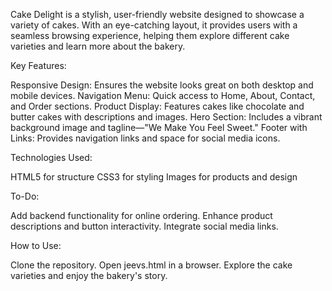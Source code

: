 Cake Delight is a stylish, user-friendly website designed to showcase a variety of cakes. With an eye-catching layout, it provides users with a seamless browsing experience, helping them explore different cake varieties and learn more about the bakery.

Key Features:

Responsive Design: Ensures the website looks great on both desktop and mobile devices.
Navigation Menu: Quick access to Home, About, Contact, and Order sections.
Product Display: Features cakes like chocolate and butter cakes with descriptions and images.
Hero Section: Includes a vibrant background image and tagline—"We Make You Feel Sweet."
Footer with Links: Provides navigation links and space for social media icons.

Technologies Used:

HTML5 for structure
CSS3 for styling
Images for products and design

To-Do:

Add backend functionality for online ordering.
Enhance product descriptions and button interactivity.
Integrate social media links.

How to Use:

Clone the repository.
Open jeevs.html in a browser.
Explore the cake varieties and enjoy the bakery's story.


